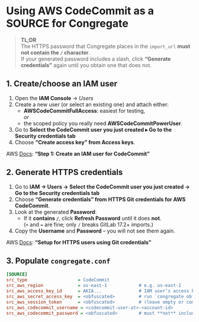 # Using AWS CodeCommit as a **SOURCE** for Congregate

> **TL;DR**  
> The HTTPS password that Congregate places in the `import_url` **must not contain the `/` character**.  
> If your generated password includes a slash, click **“Generate credentials”** again until you obtain one that does not.

## 1. Create/choose an IAM user

1. Open the **IAM Console** -> *Users*  
2. Create a new user (or select an existing one) and attach either:
   * **AWSCodeCommitFullAccess**: easiest for testing,  
   *or*
   * the scoped policy you really need **AWSCodeCommitPowerUser**.
3. Go to **Select the CodeCommit user you just created ▸ Go to the Security credentials tab**
4. Choose **“Create access key” from Access keys**.

AWS [Docs](https://docs.aws.amazon.com/IAM/latest/UserGuide/id_users_create.html): **“Step 1: Create an IAM user for CodeCommit”**  

## 2. Generate HTTPS credentials

1. Go to **IAM -> Users -> Select the CodeCommit user you just created -> Go to the Security credentials tab**
2. Choose **“Generate credentials” from HTTPS Git credentials for AWS CodeCommit**.
3. Look at the generated **Password**:
   * If it **contains `/`**, click **Refresh Password** until it does **not**.  
     (`+` and `=` are fine; only `/` breaks GitLab 17.2+ imports.)
4. Copy the **Username** and **Password** – you will not see them again.

AWS [Docs](https://docs.aws.amazon.com/codecommit/latest/userguide/setting-up-gc.html): **“Setup for HTTPS users using Git credentials”**  

## 3. Populate `congregate.conf`

```ini
[SOURCE]
src_type                   = CodeCommit
src_aws_region             = us-east-1            # e.g. us‑east‑1
src_aws_access_key_id      = AKIA...              # IAM user’s access key
src_aws_secret_access_key  = <obfuscated>         # run `congregate obfuscate`
src_aws_session_token      = <obfuscated>         # (leave empty or comment this out for static creds)
src_aws_codecommit_username = <codecommit-user-at>-<account-id>
src_aws_codecommit_password = <obfuscated>        # must **not** include "/"
```

